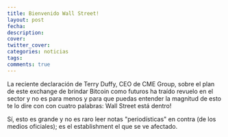 ```yaml
---
title: Bienvenido Wall Street!
layout: post
fecha: 
description:
cover: 
twitter_cover: 
categories: noticias 
tags: 
comments: true
---
```


La reciente declaración de Terry Duffy, CEO de CME Group, sobre el plan de este exchange de brindar Bitcoin como futuros ha traído revuelo en el sector y no es para menos y para que puedas entender la magnitud de esto te lo dire con con cuatro palabras: Wall Street está dentro!

Sí, esto es grande y no es raro leer notas "periodísticas" en contra (de los medios oficiales); es el establishment el que se ve afectado.

